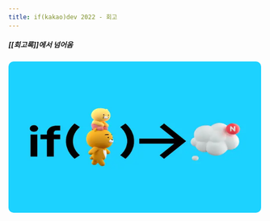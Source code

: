 ```yaml
---
title: if(kakao)dev 2022 - 회고
---
```


##### [[회고록]]에서 넘어옴

<img width="500vw" height="300vh" src="../assets/kakaodev2022.webp">


<style>
    img
    {
        border-radius: 10px;
    }
</style>